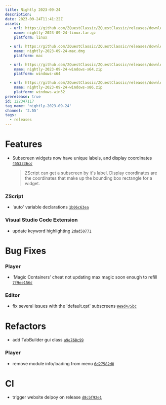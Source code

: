 ```yaml
---
title: Nightly 2023-09-24
description: 
date: 2023-09-24T11:41:22Z
assets: 
  - url: https://github.com/ZQuestClassic/ZQuestClassic/releases/download/nightly-2023-09-24/nightly-2023-09-24-linux.tar.gz
    name: nightly-2023-09-24-linux.tar.gz
    platform: linux

  - url: https://github.com/ZQuestClassic/ZQuestClassic/releases/download/nightly-2023-09-24/nightly-2023-09-24-mac.dmg
    name: nightly-2023-09-24-mac.dmg
    platform: mac

  - url: https://github.com/ZQuestClassic/ZQuestClassic/releases/download/nightly-2023-09-24/nightly-2023-09-24-windows-x64.zip
    name: nightly-2023-09-24-windows-x64.zip
    platform: windows-x64

  - url: https://github.com/ZQuestClassic/ZQuestClassic/releases/download/nightly-2023-09-24/nightly-2023-09-24-windows-x86.zip
    name: nightly-2023-09-24-windows-x86.zip
    platform: windows-win32
prerelease: true
id: 122347117
tag_name: 'nightly-2023-09-24'
channel: '2.55'
tags:
  - releases
---
```




# Features

- Subscreen widgets now have unique labels, and display coordinates [`4553336cd`](https://github.com/ZQuestClassic/ZQuestClassic/commit/4553336cddd55735ce4dbe493021e3f64a0f087e)
   &nbsp;
   >ZScript can get a subscreen by it's label. Display coordinates are the coordinates that make up the bounding box rectangle for a widget. 
   >

### ZScript

- 'auto' variable declarations [`1b06c63ea`](https://github.com/ZQuestClassic/ZQuestClassic/commit/1b06c63ead75a827647d646e607f6dc4b1e76a39)

### Visual Studio Code Extension

- update keyword highlighting [`2dad50771`](https://github.com/ZQuestClassic/ZQuestClassic/commit/2dad507715d8b847c3d5613197ec5ab0414e7694)

# Bug Fixes

### Player

- 'Magic Containers' cheat not updating max magic soon enough to refill [`7f9ee156d`](https://github.com/ZQuestClassic/ZQuestClassic/commit/7f9ee156db35991b2742faab8fc75e41792b9632)

### Editor

- fix several issues with the 'default.qst' subscreens [`8e9d475bc`](https://github.com/ZQuestClassic/ZQuestClassic/commit/8e9d475bc68a12033f71443a8edbb90ea43e9f30)

# Refactors

- add TabBuilder gui class [`a9e768c99`](https://github.com/ZQuestClassic/ZQuestClassic/commit/a9e768c99bf8a19d23e8a2fec060f862f4dc9646)

### Player

- remove module info/loading from menu [`6d27582d0`](https://github.com/ZQuestClassic/ZQuestClassic/commit/6d27582d07d418979c57bfeb4d091ad53cada1c9)

# CI

- trigger website delpoy on release [`d8cbf92e1`](https://github.com/ZQuestClassic/ZQuestClassic/commit/d8cbf92e1aa4b413f922dd5fcf84f5fa3781be88)

